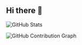 ## Hi there 👋

<!-- ![Top Langs](https://github-readme-stats.vercel.app/api/top-langs/?username=zeeCode15&layout=compact&theme=dark) -->


![GitHub Stats](https://github-readme-streak-stats.herokuapp.com/?user=zeeCode15&theme=dark)


![GitHub Contribution Graph](https://github-readme-activity-graph.vercel.app/graph?username=zeeCode15&bg_color=0d1117&color=58a6ff&line=58a6ff&point=f97316&area=true&hide_border=true)





<!--
**zeeCode15/zeeCode15** is a ✨ _special_ ✨ repository because its `README.md` (this file) appears on your GitHub profile.

Here are some ideas to get you started:

- 🔭 I’m currently working on ...
- 🌱 I’m currently learning ...
- 👯 I’m looking to collaborate on ...
- 🤔 I’m looking for help with ...
- 💬 Ask me about ...
- 📫 How to reach me: ...
- 😄 Pronouns: ...
- ⚡ Fun fact: ...

-->
